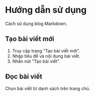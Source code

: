 # Hướng dẫn sử dụng

Cách sử dụng blog Markdown.

## Tạo bài viết mới

1. Truy cập trang "Tạo bài viết mới".
2. Nhập tiêu đề và nội dung bài viết.
3. Nhấn nút "Tạo bài viết".

## Đọc bài viết

Chọn bài viết từ danh sách trên trang chủ.
